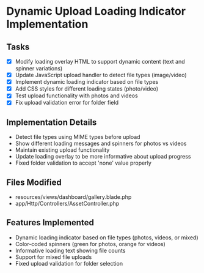 # Dynamic Upload Loading Indicator Implementation

## Tasks

-   [x] Modify loading overlay HTML to support dynamic content (text and spinner variations)
-   [x] Update JavaScript upload handler to detect file types (image/video)
-   [x] Implement dynamic loading indicator based on file types
-   [x] Add CSS styles for different loading states (photo/video)
-   [x] Test upload functionality with photos and videos
-   [x] Fix upload validation error for folder field

## Implementation Details

-   Detect file types using MIME types before upload
-   Show different loading messages and spinners for photos vs videos
-   Maintain existing upload functionality
-   Update loading overlay to be more informative about upload progress
-   Fixed folder validation to accept 'none' value properly

## Files Modified

-   resources/views/dashboard/gallery.blade.php
-   app/Http/Controllers/AssetController.php

## Features Implemented

-   Dynamic loading indicator based on file types (photos, videos, or mixed)
-   Color-coded spinners (green for photos, orange for videos)
-   Informative loading text showing file counts
-   Support for mixed file uploads
-   Fixed upload validation for folder selection
